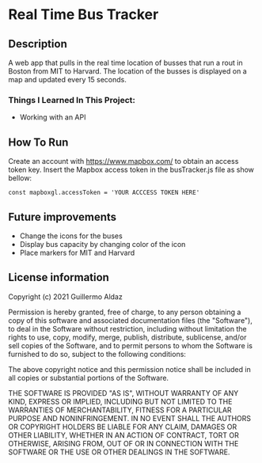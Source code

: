 # Real Time Bus Tracker

## Description
A web app that pulls in the real time location of busses that run a rout in Boston from MIT to Harvard. The location of the busses is displayed on a map and updated every 15 seconds.

### Things I Learned In This Project:
- Working with an API

## How To Run
Create an account with https://www.mapbox.com/ to obtain an access token key. Insert the Mapbox access token in the busTracker.js file as show bellow:

```JS
const mapboxgl.accessToken = 'YOUR ACCCESS TOKEN HERE'
```

## Future improvements
- Change the icons for the buses
- Display bus capacity by changing color of the icon
- Place markers for MIT and Harvard

## License information
Copyright (c) 2021 Guillermo Aldaz

Permission is hereby granted, free of charge, to any person obtaining a copy
of this software and associated documentation files (the "Software"), to deal
in the Software without restriction, including without limitation the rights
to use, copy, modify, merge, publish, distribute, sublicense, and/or sell
copies of the Software, and to permit persons to whom the Software is
furnished to do so, subject to the following conditions:

The above copyright notice and this permission notice shall be included in all
copies or substantial portions of the Software.

THE SOFTWARE IS PROVIDED "AS IS", WITHOUT WARRANTY OF ANY KIND, EXPRESS OR
IMPLIED, INCLUDING BUT NOT LIMITED TO THE WARRANTIES OF MERCHANTABILITY,
FITNESS FOR A PARTICULAR PURPOSE AND NONINFRINGEMENT. IN NO EVENT SHALL THE
AUTHORS OR COPYRIGHT HOLDERS BE LIABLE FOR ANY CLAIM, DAMAGES OR OTHER
LIABILITY, WHETHER IN AN ACTION OF CONTRACT, TORT OR OTHERWISE, ARISING FROM,
OUT OF OR IN CONNECTION WITH THE SOFTWARE OR THE USE OR OTHER DEALINGS IN THE
SOFTWARE.
